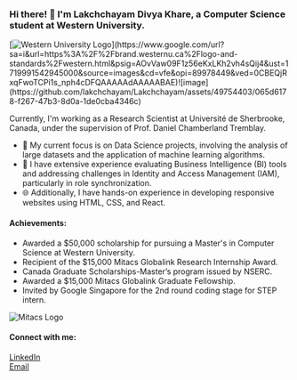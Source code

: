 ### Hi there! 👋 I'm Lakchchayam Divya Khare, a Computer Science student at Western University.

[![Western University Logo]([https://brand.westernu.ca/_media/western-vertical.svg](https://images.app.goo.gl/eCCzGcoWQQhxWKMLA))](https://www.google.com/url?sa=i&url=https%3A%2F%2Fbrand.westernu.ca%2Flogo-and-standards%2Fwestern.html&psig=AOvVaw09F1z56eKxLKh2vh4sQij4&ust=1719991542945000&source=images&cd=vfe&opi=89978449&ved=0CBEQjRxqFwoTCPi1s_nph4cDFQAAAAAdAAAAABAE)![image](https://github.com/lakchchayam/Lakchchayam/assets/49754403/065d6178-f267-47b3-8d0a-1de0cba4346c)


Currently, I'm working as a Research Scientist at Université de Sherbrooke, Canada, under the supervision of Prof. Daniel Chamberland Tremblay.

- 🔭 My current focus is on Data Science projects, involving the analysis of large datasets and the application of machine learning algorithms.
- 📝 I have extensive experience evaluating Business Intelligence (BI) tools and addressing challenges in Identity and Access Management (IAM), particularly in role synchronization.
- 🌐 Additionally, I have hands-on experience in developing responsive websites using HTML, CSS, and React.

#### Achievements:
- Awarded a $50,000 scholarship for pursuing a Master's in Computer Science at Western University.
- Recipient of the $15,000 Mitacs Globalink Research Internship Award.
- Canada Graduate Scholarships-Master’s program issued by NSERC.
- Awarded a $15,000 Mitacs Globalink Graduate Fellowship.
- Invited by Google Singapore for the 2nd round coding stage for STEP intern.

![Mitacs Logo](https://your-mitacs-logo-url.png)

#### Connect with me:
[LinkedIn](https://in.linkedin.com/in/lakchchayam)  
[Email](mailto:Lakchchayam.khare@gmail.com)
